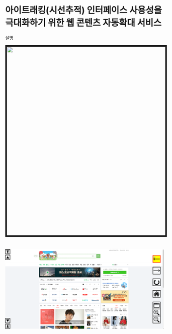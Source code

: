 # 아이트래킹(시선추적) 인터페이스 사용성을 극대화하기 위한 웹 콘텐츠 자동확대 서비스

설명



<img src="./readme_img/실행객체 확대.gif"  width="800" height="600" border="5px solid #555">   











#

<img src="./readme_img/양 옆 바.gif"  width="" height="">   
